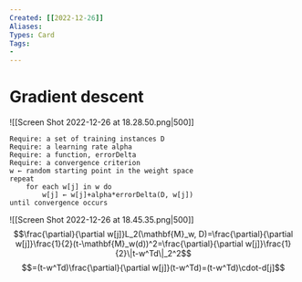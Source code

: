 ```yaml
---
Created: [[2022-12-26]]
Aliases: 
Types: Card
Tags: 
- 
---
```

# Gradient descent
![[Screen Shot 2022-12-26 at 18.28.50.png|500]]
```Pseudocode
Require: a set of training instances D
Require: a learning rate alpha
Require: a function, errorDelta
Require: a convergence criterion
w ← random starting point in the weight space
repeat
	for each w[j] in w do
		w[j] ← w[j]+alpha*errorDelta(D, w[j])
until convergence occurs
```
![[Screen Shot 2022-12-26 at 18.45.35.png|500]]
$$\frac{\partial}{\partial w[j]}L_2(\mathbf{M}_w, D)=\frac{\partial}{\partial w[j]}\frac{1}{2}(t-\mathbf{M}_w(d))^2=\frac{\partial}{\partial w[j]}\frac{1}{2}\|t-w^Td\|_2^2$$
$$=(t-w^Td)\frac{\partial}{\partial w[j]}(t-w^Td)=(t-w^Td)\cdot-d[j]$$
